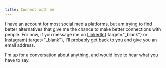 ```yaml
---
title: Connect with me
---
```


I have an account for most social media platforms, but am trying to find better alternatives
that give me the chance to make better connections with people. For now, if you
message me on [LinkedIn](https://www.linkedin.com/in/maxfilter/){:target="_blank"} or 
[Instagram](https://www.instagram.com/maxfilt/){:target="_blank"}, I'll probably get 
back to you and give you an email address.

I'm up for a conversation about anything, and would love to hear what you have to say.
